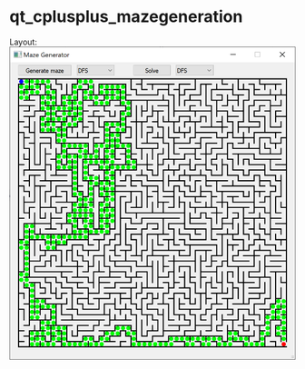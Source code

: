 # qt_cplusplus_mazegeneration

Layout:
![alt text](https://github.com/thiennguyenhieu/qt_cplusplus_mazegeneration_exefiles/blob/master/mazegenerator_gui.png)
